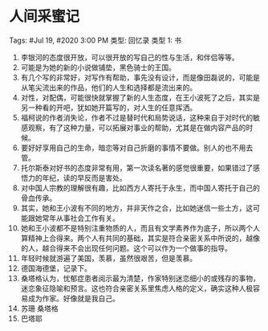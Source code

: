 # 人间采蜜记

Tags: #Jul 19, #2020 3:00 PM
类型: 回忆录
类型 1: 书

1. 李银河的态度很开放，可以很开放的写自己的性与生活，和伴侣等等。
2. 可能是为她的新的小说做铺垫，黑色骑士的王国。
3. 有几个写的非常好，对写作有帮助，事先没有设计，而是像田磊说的，可能是从笔尖流出来的作品，他们的人生和选择都是流出来的。
4. 对性，对配偶，可能很快就掌握了新的人生态度，在王小波死了之后，其实是另一种看的开吧，犹如她开篇写的，对人生的任意挥洒。
5. 福柯说的作者消失论，作者不过是替时代和局势说话，这种来自于对时代的敏感观察，有了这种力量，可以拓展对事业的帮助，尤其是在做内容产品的时候。
6. 要好好享用自己的生命，暗恋等对自己折磨的事情不要做。别人的也不用去管。
7. 托尔斯泰对好书的态度非常有用，第一次读名著的感觉很重要，如果错过了感悟力的年纪，读的早反而是害处。
8. 对中国人宗教的理解很有趣，比如西方人寄托于永生，而中国人寄托于自己的骨血传承。
9. 其实，她和王小波有不同的地方，并非天作之合，比如她迷信一些土方，这可能跟她常年从事社会工作有关。
10. 她和王小波都不是特别注重物质的人，而且有文学素养作为底子，所以两个人算精神上合得来。两个人有共同的基础，其实是符合亲密关系中所说的，越像的人，越合得来不会出现任何问题。这个可以作为一个做事的指导。
11. 年轻时候就游遍了美国，羡慕，虽然很艰苦，但是羡慕。
12. 德国海德堡，记录下。
13. 桑塔格认为，忧郁症患者阅示最为清楚，作家特别迷恋细小的或残存的事物，迷恋象征隐喻和预言。这也符合亲密关系里焦虑人格的定义，确实这种人极容易成为作家。好像就是我自己。
14. 苏珊 桑塔格
15. 巴塔耶
